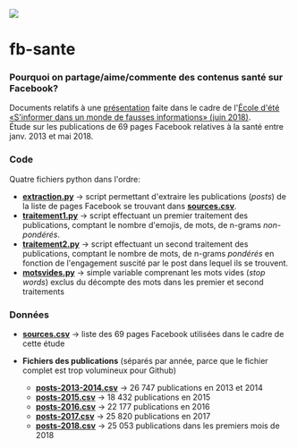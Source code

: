 ![](http://comsante.uqam.ca/wp-content/uploads/2016/08/bandeau-comsante2-01.jpg)

# fb-sante
### Pourquoi on partage/aime/commente des contenus santé sur Facebook?

Documents relatifs à une [présentation](jhroy_presentation_fausses_nlles.pdf) faite dans le cadre de l'[École d'été «S'informer dans un monde de fausses informations» (juin 2018)](https://comsante.uqam.ca/ecole-dete-sinformer-dans-un-monde-de-fausses-informations-produire-et-interpreter-des-contenus-dans-le-nouvel-ecosysteme-informationnel-du-26-au-28-juin-2018/).<br>Étude sur les publications de 69 pages Facebook relatives à la santé entre janv. 2013 et mai 2018.

### Code

Quatre fichiers python dans l'ordre:

* **[extraction.py](extraction.py)** -> script permettant d'extraire les publications (*posts*) de la liste de pages Facebook se trouvant dans **[sources.csv](sources.csv)**.
* **[traitement1.py](traitement1.py)** -> script effectuant un premier traitement des publications, comptant le nombre d'emojis, de mots, de n-grams *non-pondérés*.
* **[traitement2.py](traitement2.py)** -> script effectuant un second traitement des publications, comptant le nombre de mots, de n-grams *pondérés* en fonction de l'engagement suscité par le post dans lequel ils se trouvent.
* **[motsvides.py](motsvides.py)** -> simple variable comprenant les mots vides (*stop words*) exclus du décompte des mots dans les premier et second traitements

### Données

* **[sources.csv](sources.csv)** -> liste des 69 pages Facebook utilisées dans le cadre de cette étude

* **Fichiers des publications** (séparés par année, parce que le fichier complet est trop volumineux pour Github)

  * **[posts-2013-2014.csv](posts-2013-2014.csv)** -> 26&nbsp;747 publications en 2013 et 2014
  * **[posts-2015.csv](posts-2015.csv)** -> 18&nbsp;432 publications en 2015
  * **[posts-2016.csv](posts-2016.csv)** -> 22&nbsp;177 publications en 2016
  * **[posts-2017.csv](posts-2017.csv)** -> 25&nbsp;820 publications en 2017
  * **[posts-2018.csv](posts-2018.csv)** -> 25&nbsp;053 publications dans les premiers mois de 2018
